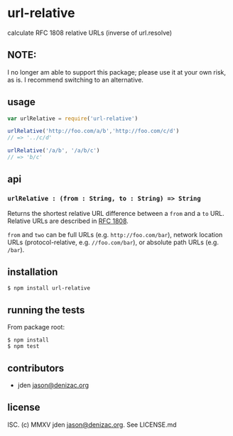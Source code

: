 # url-relative
calculate RFC 1808 relative URLs (inverse of url.resolve)

## NOTE:
I no longer am able to support this package; please use it at your own risk, as is. I recommend switching to an alternative.

## usage
```js
var urlRelative = require('url-relative')

urlRelative('http://foo.com/a/b','http://foo.com/c/d')
// => '../c/d'

urlRelative('/a/b', '/a/b/c')
// => 'b/c'
```


## api
### `urlRelative : (from : String, to : String) => String`
Returns the shortest relative URL difference between a `from` and a `to` URL. Relative URLs are described in [RFC 1808](https://tools.ietf.org/html/rfc1808).

`from` and `two` can be full URLs (e.g. `http://foo.com/bar`), network location URLs (protocol-relative, e.g. `//foo.com/bar`), or absolute path URLs (e.g. `/bar`).

## installation

    $ npm install url-relative


## running the tests

From package root:

    $ npm install
    $ npm test


## contributors

- jden <jason@denizac.org>


## license

ISC. (c) MMXV jden <jason@denizac.org>. See LICENSE.md

